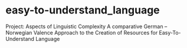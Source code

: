 # easy-to-understand_language
Project: Aspects of Linguistic Complexity A comparative German – Norwegian Valence Approach to the Creation of Resources for Easy-To-Understand Language
